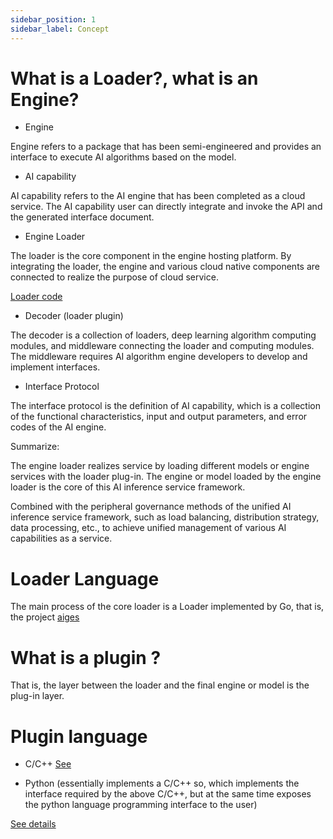 ```yaml
---
sidebar_position: 1
sidebar_label: Concept
---
```


# What is a Loader?, what is an Engine?

* Engine

Engine refers to a package that has been semi-engineered and provides an interface to execute AI algorithms based on the model.

* AI capability

AI capability refers to the AI engine that has been completed as a cloud service. The AI capability user can directly integrate and invoke the API and the generated interface document.

* Engine Loader

The loader is the core component in the engine hosting platform. By integrating the loader, the engine and various cloud native components are connected to realize the purpose of cloud service.

[Loader code](https://github.com/xfyun/aiges)

* Decoder (loader plugin)

The decoder is a collection of loaders, deep learning algorithm computing modules, and middleware connecting the loader and computing modules. The middleware requires AI algorithm engine developers to develop and implement interfaces.

* Interface Protocol

The interface protocol is the definition of AI capability, which is a collection of the functional characteristics, input and output parameters, and error codes of the AI engine.


Summarize:

The engine loader realizes service by loading different models or engine services with the loader plug-in. The engine or model loaded by the engine loader is the core of this AI inference service framework.

Combined with the peripheral governance methods of the unified AI inference service framework, such as load balancing, distribution strategy, data processing, etc., to achieve unified management of various AI capabilities as a service.

# Loader Language

The main process of the core loader is a Loader implemented by Go, that is, the project [aiges](https://github.com/test/aiges)

# What is a plugin ?

That is, the layer between the loader and the final engine or model is the plug-in layer.

# Plugin language

* C/C++
[See](https://test.github.io/athena_website/docs/%E5%8A%A0%E8%BD%BD%E5%99%A8/C%E3%80%81C++%E6%8F%92%E4%BB%B6)

* Python (essentially implements a C/C++ so, which implements the interface required by the above C/C++, but at the same time exposes the python language programming interface to the user)

[See details](https://test.github.io/athena_website/docs/%E5%8A%A0%E8%BD%BD%E5%99%A8/Python%E6%8F%92%E4%BB%B6)

